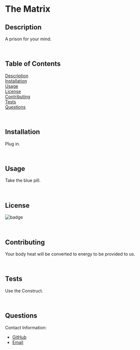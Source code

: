 # The Matrix
## Description
A prison for your mind.

<br/>

## Table of Contents
[Description](#Description) <br/>
[Installation](#Installation) <br/>
[Usage](#Usage) <br/>
[License](#License) <br/>
[Contributing](#Contributing) <br/>
[Tests](#Tests) <br/>
[Questions](#Questions) <br/>

<br/>

## Installation
Plug in.

<br/>

## Usage
Take the blue pill.

<br/>

## License

![badge]()



<br/>


## Contributing
Your body heat will be converted to energy to be provided to us.

<br/>

## Tests
Use the Construct.

<br/>

## Questions
Contact Information:
* [GitHub](https://github.com/architect)
* [Email](mailto:architect@machines.com)
